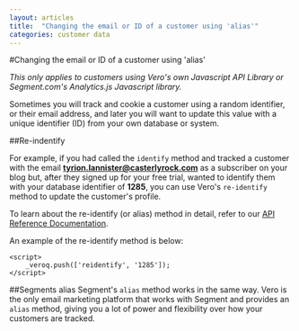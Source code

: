 ```yaml
---
layout: articles
title:  "Changing the email or ID of a customer using 'alias'"
categories: customer data
---
```


#Changing the email or ID of a customer using 'alias'

*This only applies to customers using Vero's own Javascript API Library or Segment.com's Analytics.js Javascript library.*

Sometimes you will track and cookie a customer using a random identifier, or their email address, and later you will want to update this value with a unique identifier (ID) from your own database or system.

##Re-indentify

For example, if you had called the `identify` method and tracked a customer with the email **tyrion.lannister@casterlyrock.com** as a subscriber on your blog but, after they signed up for your free trial, wanted to identify them with your database identifier of **1285**, you can use Vero's `re-identify` method to update the customer's profile.

To learn about the re-identify (or alias) method in detail, refer to our 
[API Reference Documentation](http://www.getvero.com/api).

An example of the re-identify method is below:

    <script>
        _veroq.push(['reidentify', '1285']);
    </script>

##Segments alias
Segment's `alias` method works in the same way. Vero is the only email marketing platform that works with Segment and provides an `alias` method, giving you a lot of power and flexibility over how your customers are tracked.